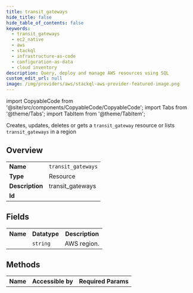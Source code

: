 ```yaml
---
title: transit_gateways
hide_title: false
hide_table_of_contents: false
keywords:
  - transit_gateways
  - ec2_native
  - aws
  - stackql
  - infrastructure-as-code
  - configuration-as-data
  - cloud inventory
description: Query, deploy and manage AWS resources using SQL
custom_edit_url: null
image: /img/providers/aws/stackql-aws-provider-featured-image.png
---
```


import CopyableCode from '@site/src/components/CopyableCode/CopyableCode';
import Tabs from '@theme/Tabs';
import TabItem from '@theme/TabItem';

Creates, updates, deletes or gets a <code>transit_gateway</code> resource or lists <code>transit_gateways</code> in a region

## Overview
<table><tbody>
<tr><td><b>Name</b></td><td><code>transit_gateways</code></td></tr>
<tr><td><b>Type</b></td><td>Resource</td></tr>
<tr><td><b>Description</b></td><td>transit_gateways</td></tr>
<tr><td><b>Id</b></td><td><CopyableCode code="aws.ec2_native.transit_gateways" /></td></tr>
</tbody></table>

## Fields
<table><tbody><tr><th>Name</th><th>Datatype</th><th>Description</th></tr><tr><td><CopyableCode code="region" /></td><td><code>string</code></td><td>AWS region.</td></tr>
</tbody></table>

## Methods

<table><tbody>
  <tr>
    <th>Name</th>
    <th>Accessible by</th>
    <th>Required Params</th>
  </tr>
</tbody></table>






